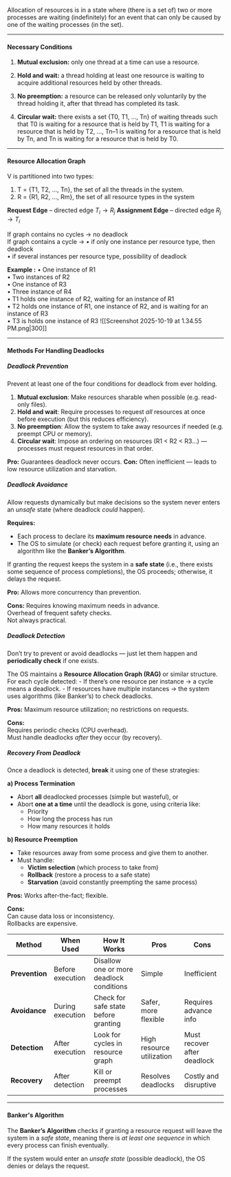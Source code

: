Allocation of resources is in a state where (there is a set of) two or more processes are waiting (indefinitely) for an event that can only be caused by one of the waiting processes (in the set).

---
#### **Necessary Conditions**
1. **Mutual exclusion:** only one thread at a time can use a resource.

2. **Hold and wait:** a thread holding at least one resource is waiting to acquire additional resources held by other threads.

3. **No preemption:** a resource can be released only voluntarily by the thread holding it, after that thread has completed its task.

4. **Circular wait:** there exists a set {T0, T1, ..., Tn} of waiting threads such that T0 is waiting for a resource that is held by T1, T1 is waiting for a resource that is held by T2, ..., Tn–1 is waiting for a resource that is held by Tn, and Tn is waiting for a resource that is held by T0.


---
#### **Resource Allocation Graph**
V is partitioned into two types:  
1. T = {T1, T2, ..., Tn}, the set of all the threads in the system.  
2. R = {R1, R2, ..., Rm}, the set of all resource types in the system

**Request Edge** – directed edge $T_{i} \rightarrow R_{j}$
**Assignment Edge** – directed edge $R_{j} \rightarrow T_{i}$

If graph contains no cycles -> no deadlock  
If graph contains a cycle ->
	• if only one instance per resource type, then deadlock  
	• if several instances per resource type, possibility of deadlock

**Example :**
• One instance of R1  
• Two instances of R2  
• One instance of R3  
• Three instance of R4  
• T1 holds one instance of R2, waiting for an instance of R1  
• T2 holds one instance of R1, one instance of R2, and is waiting for an instance of R3  
• T3 is holds one instance of R3
![[Screenshot 2025-10-19 at 1.34.55 PM.png|300]]



---
#### **Methods For Handling Deadlocks**

##### Deadlock Prevention
Prevent at least one of the four conditions for deadlock from ever holding.

1. **Mutual exclusion**: Make resources sharable when possible (e.g. read-only files).
2. **Hold and wait**: Require processes to request _all_ resources at once before execution (but this reduces efficiency).
3.  **No preemption**: Allow the system to take away resources if needed (e.g. preempt CPU or memory).
4. **Circular wait**: Impose an ordering on resources (R1 < R2 < R3...) — processes must request resources in that order.

**Pro:** Guarantees deadlock never occurs.
**Con:** Often inefficient — leads to low resource utilization and starvation.


##### Deadlock Avoidance
Allow requests dynamically but make decisions so the system never enters an _unsafe_ state (where deadlock _could_ happen).

**Requires:**
- Each process to declare its **maximum resource needs** in advance.
- The OS to simulate (or check) each request before granting it, using an algorithm like the **Banker’s Algorithm**.

If granting the request keeps the system in a **safe state** (i.e., there exists some sequence of process completions), the OS proceeds; otherwise, it delays the request.

**Pro:** Allows more concurrency than prevention.

**Cons:**
	Requires knowing maximum needs in advance.  
	Overhead of frequent safety checks.  
	Not always practical.


##### Deadlock Detection
Don’t try to prevent or avoid deadlocks — just let them happen and **periodically check** if one exists.

The OS maintains a **Resource Allocation Graph (RAG)** or similar structure.
For each cycle detected:
    - If there’s one resource per instance → a cycle means a deadlock.
    - If resources have multiple instances → the system uses algorithms (like Banker’s) to check deadlocks.

**Pros:** Maximum resource utilization; no restrictions on requests.  

**Cons:**  
	Requires periodic checks (CPU overhead).  
	Must handle deadlocks _after_ they occur (by recovery).


##### Recovery From Deadlock
Once a deadlock is detected, **break** it using one of these strategies:

**a) Process Termination**
- Abort **all** deadlocked processes (simple but wasteful), or
- Abort **one at a time** until the deadlock is gone, using criteria like:
    - Priority
    - How long the process has run
    - How many resources it holds

**b) Resource Preemption**
- Take resources away from some process and give them to another.
- Must handle:
    - **Victim selection** (which process to take from)
    - **Rollback** (restore a process to a safe state)
    - **Starvation** (avoid constantly preempting the same process)

**Pros:** Works after-the-fact; flexible.  

**Cons:**  
	Can cause data loss or inconsistency.  
	Rollbacks are expensive.

| Method         | When Used        | How It Works                             | Pros                      | Cons                        |
| -------------- | ---------------- | ---------------------------------------- | ------------------------- | --------------------------- |
| **Prevention** | Before execution | Disallow one or more deadlock conditions | Simple                    | Inefficient                 |
| **Avoidance**  | During execution | Check for safe state before granting     | Safer, more flexible      | Requires advance info       |
| **Detection**  | After execution  | Look for cycles in resource graph        | High resource utilization | Must recover after deadlock |
| **Recovery**   | After detection  | Kill or preempt processes                | Resolves deadlocks        | Costly and disruptive       |


---
#### **Banker's Algorithm**

The **Banker’s Algorithm** checks if granting a resource request will leave the system in a _safe state_, meaning there is _at least one sequence_ in which every process can finish eventually.

If the system would enter an _unsafe state_ (possible deadlock), the OS denies or delays the request.